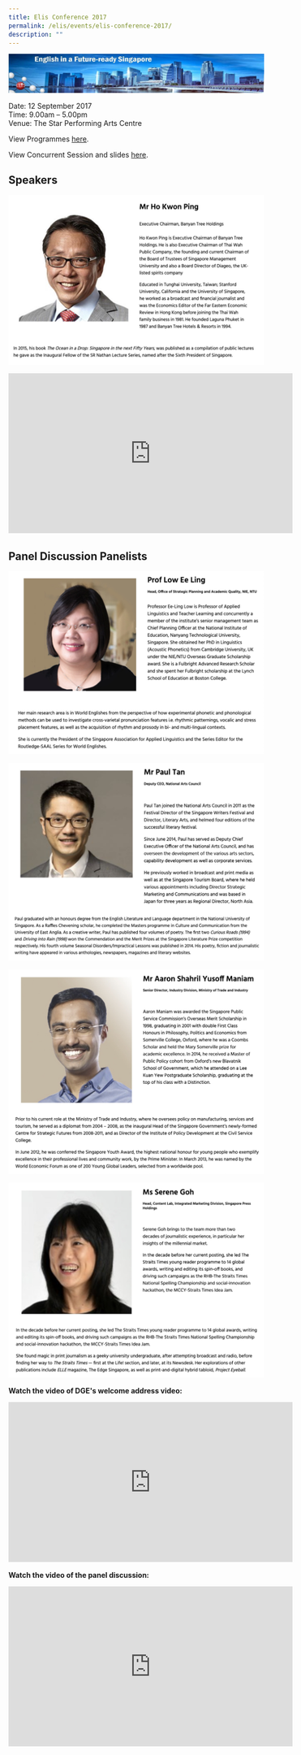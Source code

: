 ```yaml
---
title: Elis Conference 2017
permalink: /elis/events/elis-conference-2017/
description: ""
---
```

![](/images/narrow_skyline.jpg)

Date: 12 September 2017  
Time: 9.00am – 5.00pm  
Venue: The Star Performing Arts Centre

View Programmes&nbsp;[here](/elis/events/elis-conference-2017/elis-conference-2017-programmes).

View Concurrent Session and slides&nbsp;[here](/elis/events/elis-conference-2017/elis-conference-2017-concurrent-sessions).

## Speakers

![](/images/Ho%20Kwon%20Ping.jpg)

<iframe allowfullscreen="" allow="accelerometer; autoplay; clipboard-write; encrypted-media; gyroscope; picture-in-picture; web-share" frameborder="0" title="YouTube video player" src="https://www.youtube.com/embed/XgI0KPJB2Xc" height="315" width="560"></iframe>

## Panel Discussion Panelists

![](/images/Low%20Ee%20Ling.jpg)

![](/images/Paul%20Tan.jpg)

![](/images/Aaron%20Shahril.jpg)

![](/images/Serene%20Goh.jpg)

**Watch the video of DGE's welcome address video:**

<iframe allowfullscreen="" allow="accelerometer; autoplay; clipboard-write; encrypted-media; gyroscope; picture-in-picture; web-share" frameborder="0" title="YouTube video player" src="https://www.youtube.com/embed/w3Wcfw946QA" height="315" width="560"></iframe>

**Watch the video of the panel discussion:**

<iframe allowfullscreen="" allow="accelerometer; autoplay; clipboard-write; encrypted-media; gyroscope; picture-in-picture; web-share" frameborder="0" title="YouTube video player" src="https://www.youtube.com/embed/nOaCjWp_b1E" height="315" width="560"></iframe>